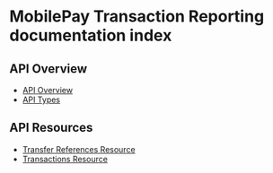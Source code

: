# MobilePay Transaction Reporting documentation index

## API Overview

 - [API Overview](./api/overview.md)
 - [API Types](./api/types.md)

## API Resources

 - [Transfer References Resource](./api/resources/transfer-references.md)
 - [Transactions Resource](./api/resources/transactions.md)
 
